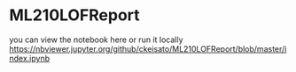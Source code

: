 # ML210LOFReport


you can view the notebook here or run it locally https://nbviewer.jupyter.org/github/ckeisato/ML210LOFReport/blob/master/index.ipynb
